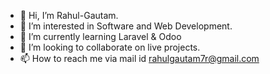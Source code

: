 - 👋 Hi, I’m Rahul-Gautam.
- 👀 I’m interested in Software and Web Development.
- 🌱 I’m currently learning Laravel & Odoo
- 💞️ I’m looking to collaborate on live projects.
- 📫 How to reach me via mail id rahulgautam7r@gmail.com

<!---
Rahul-Gautam-7/Rahul-Gautam-7 is a ✨ special ✨ repository because its `README.md` (this file) appears on your GitHub profile.
You can click the Preview link to take a look at your changes.
--->
